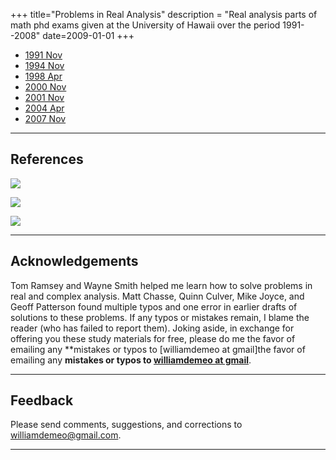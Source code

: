 +++
title="Problems in Real Analysis"
description = "Real analysis parts of math phd exams given at the University of Hawaii over the period 1991--2008"
date=2009-01-01
+++

<!-- more -->

+ [1991 Nov](./exams/real/1991Nov21.md)
+ [1994 Nov](./exams/real/1994Nov16.md)
+ [1998 Apr](./exams/real/1998Apr03.md)
+ [2000 Nov](./exams/real/2000Nov17.md)
+ [2001 Nov](./exams/real/2001Nov26.md)
+ [2004 Apr](./exams/real/2004Apr19.md)
+ [2007 Nov](./exams/real/2007Nov16.md)

---

## References

<!-- Folland -->
<a target="_blank"  href="https://www.amazon.com/gp/product/0471317160/ref=as_li_tl?ie=UTF8&camp=1789&creative=9325&creativeASIN=0471317160&linkCode=as2&tag=typefunc-20&linkId=ea08248ce07cddc5cceacab6ddba6532"><img border="0" src="//ws-na.amazon-adsystem.com/widgets/q?_encoding=UTF8&MarketPlace=US&ASIN=0471317160&ServiceVersion=20070822&ID=AsinImage&WS=1&Format=_SL250_&tag=typefunc-20" ></a><img src="//ir-na.amazon-adsystem.com/e/ir?t=typefunc-20&l=am2&o=1&a=0471317160" width="1" height="1" border="0" alt="" style="border:none !important; margin:0px !important;" />
<!-- Royden -->
<a target="_blank"  href="https://www.amazon.com/gp/product/0134689496/ref=as_li_tl?ie=UTF8&camp=1789&creative=9325&creativeASIN=0134689496&linkCode=as2&tag=typefunc-20&linkId=15c388f6328e8d72111b31450c9285e1"><img border="0" src="//ws-na.amazon-adsystem.com/widgets/q?_encoding=UTF8&MarketPlace=US&ASIN=0134689496&ServiceVersion=20070822&ID=AsinImage&WS=1&Format=_SL250_&tag=typefunc-20" ></a><img src="//ir-na.amazon-adsystem.com/e/ir?t=typefunc-20&l=am2&o=1&a=0134689496" width="1" height="1" border="0" alt="" style="border:none !important; margin:0px !important;" />
<!-- Rudin -->
<a target="_blank"  href="https://www.amazon.com/gp/product/0070542341/ref=as_li_tl?ie=UTF8&camp=1789&creative=9325&creativeASIN=0070542341&linkCode=as2&tag=typefunc-20&linkId=191aa736ec122be7bc9e048b1b3bb482"><img border="0" src="//ws-na.amazon-adsystem.com/widgets/q?_encoding=UTF8&MarketPlace=US&ASIN=0070542341&ServiceVersion=20070822&ID=AsinImage&WS=1&Format=_SL250_&tag=typefunc-20" ></a><img src="//ir-na.amazon-adsystem.com/e/ir?t=typefunc-20&l=am2&o=1&a=0070542341" width="1" height="1" border="0" alt="" style="border:none !important; margin:0px !important;" />

<!-- 
<a href=""><img src ="/images/Conway.jpeg" height=300 /></a>
<a href=""><img src ="/images/Sarason.jpeg" height=300 /></a>
<a href=""><img src ="/images/Royden.jpeg" height=300 /></a>
<a href=""><img src ="/images/Folland.jpeg" height=300 /></a> 
<img src ="/images/Rudin.jpeg" height=300 /></a> 
-->

---

## Acknowledgements

Tom Ramsey and Wayne Smith helped me learn how to solve problems in real and complex analysis.  Matt Chasse, Quinn Culver, Mike Joyce, and Geoff Patterson found multiple typos and one error in earlier drafts of solutions to these problems. If any typos or mistakes remain, I blame the reader (who has failed to report them).  Joking aside, in exchange for offering you these study materials for free, please do me the favor of emailing any **mistakes or typos to [williamdemeo at gmail]the favor of emailing any **mistakes or typos to [williamdemeo at gmail](mailto:williamdemeo@gmail.com)**.

<!-- 
+ (2011.04.03) Real 2004 Apr.  Geoff Patterson noticed a typo in my solution to Problem 2 (fixed).
+ (2010.06.09) Real 1991 Nov. Quinn Culver suggested a more efficient solution to 7 (added).
+ (2010.02.12) Real 1998 Apr. Mike Joyce noticed a typo in 4 (fixed).
+ (2010.02.11) Real 1991 Apr. Mike Joyce noticed a typo in 9 (fixed).
+ (2008.08.15) Real 1991 Nov. Matt Chasse noticed the error in my original solution to 4 (fixed). 
-->

---

## Feedback 

Please send comments, suggestions, and corrections to [williamdemeo@gmail.com](mailto:williamdemeo@gmail.com).  

---

